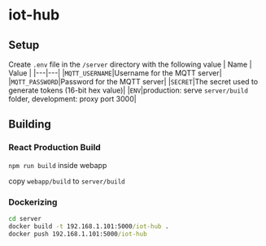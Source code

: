 # iot-hub
 
## Setup
Create `.env` file in the `/server` directory with the following value
| Name | Value |
|---|---|
|`MQTT_USERNAME`|Username for the MQTT server|
|`MQTT_PASSWORD`|Password for the MQTT server|
|`SECRET`|The secret used to generate tokens (16-bit hex value)|
|`ENV`|production: serve `server/build` folder, development: proxy port 3000|

## Building

### React Production Build
`npm run build` inside webapp

copy `webapp/build` to `server/build`

### Dockerizing

```cmd
cd server
docker build -t 192.168.1.101:5000/iot-hub .
docker push 192.168.1.101:5000/iot-hub
```